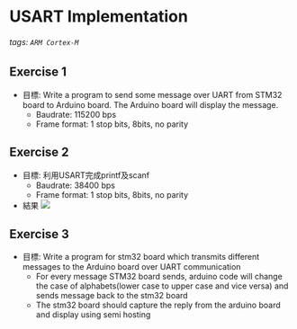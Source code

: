 # USART Implementation
###### tags: `ARM Cortex-M`

## Exercise 1
- 目標: Write a program to send some message over UART from STM32 board to Arduino board. The Arduino board will display the message.
  - Baudrate: 115200 bps
  - Frame format: 1 stop bits, 8bits, no parity


## Exercise 2
- 目標: 利用USART完成printf及scanf
  - Baudrate: 38400 bps
  - Frame format: 1 stop bits, 8bits, no parity
- 結果
  ![](https://i.imgur.com/8FUKL75.png)

## Exercise 3
- 目標: Write a program for stm32 board which transmits different messages to the Arduino board over UART communication
  - For every message STM32 board sends, arduino code will change the case of alphabets(lower case to upper case and vice versa) and sends message back to the stm32 board
  - The stm32 board should capture the reply from the arduino board and display using semi hosting





